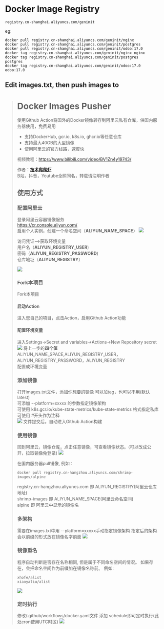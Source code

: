 # Docker Image Registry
`registry.cn-shanghai.aliyuncs.com/geninit`

eg:
```
docker pull registry.cn-shanghai.aliyuncs.com/geninit/nginx
docker pull registry.cn-shanghai.aliyuncs.com/geninit/postgres
docker pull registry.cn-shanghai.aliyuncs.com/geninit/odoo:17.0
docker tag registry.cn-shanghai.aliyuncs.com/geninit/nginx nginx
docker tag registry.cn-shanghai.aliyuncs.com/geninit/postgres  postgres
docker tag registry.cn-shanghai.aliyuncs.com/geninit/odoo:17.0 odoo:17.0
```


## Edit images.txt, then push images to 
># Docker Images Pusher
>
>使用Github Action将国外的Docker镜像转存到阿里云私有仓库，供国内服务器使用，免费易用<br>
>- 支持DockerHub, gcr.io, k8s.io, ghcr.io等任意仓库<br>
>- 支持最大40GB的大型镜像<br>
>- 使用阿里云的官方线路，速度快<br>
>
>视频教程：https://www.bilibili.com/video/BV1Zn4y19743/
>
>作者：**[技术爬爬虾](https://github.com/tech-shrimp/me)**<br>
>B站，抖音，Youtube全网同名，转载请注明作者<br>
>
>## 使用方式
>
>
>### 配置阿里云
>登录阿里云容器镜像服务<br>
>https://cr.console.aliyun.com/<br>
>启用个人实例，创建一个命名空间（**ALIYUN_NAME_SPACE**）
>![](/doc/命名空间.png)
>
>访问凭证–>获取环境变量<br>
>用户名（**ALIYUN_REGISTRY_USER**)<br>
>密码（**ALIYUN_REGISTRY_PASSWORD**)<br>
>仓库地址（**ALIYUN_REGISTRY**）<br>
>
>![](/doc/用户名密码.png)
>
>
>### Fork本项目
>Fork本项目<br>
>#### 启动Action
>进入您自己的项目，点击Action，启用Github Action功能<br>
>#### 配置环境变量
>进入Settings->Secret and variables->Actions->New Repository secret
>![](doc/配置环境变量.png)
>将上一步的**四个值**<br>
>ALIYUN_NAME_SPACE,ALIYUN_REGISTRY_USER，ALIYUN_REGISTRY_PASSWORD，ALIYUN_REGISTRY<br>
>配置成环境变量
>
>### 添加镜像
>打开images.txt文件，添加你想要的镜像 
>可以加tag，也可以不用(默认latest)<br>
>可添加 --platform=xxxxx 的参数指定镜像架构<br>
>可使用 k8s.gcr.io/kube-state-metrics/kube-state-metrics 格式指定私库<br>
>可使用 #开头作为注释<br>
>![](doc/images.png)
>文件提交后，自动进入Github Action构建
>
>### 使用镜像
>回到阿里云，镜像仓库，点击任意镜像，可查看镜像状态。(可以改成公开，拉取镜像免登录)
>![](doc/开始使用.png)
>
>在国内服务器pull镜像, 例如：<br>
>```
>docker pull registry.cn-hangzhou.aliyuncs.com/shrimp-images/alpine
>```
>registry.cn-hangzhou.aliyuncs.com 即 ALIYUN_REGISTRY(阿里云仓库地址)<br>
>shrimp-images 即 ALIYUN_NAME_SPACE(阿里云命名空间)<br>
>alpine 即 阿里云中显示的镜像名<br>
>
>### 多架构
>需要在images.txt中用 --platform=xxxxx手动指定镜像架构
>指定后的架构会以前缀的形式放在镜像名字前面
>![](doc/多架构.png)
>
>### 镜像重名
>程序自动判断是否存在名称相同, 但是属于不同命名空间的情况。
>如果存在，会把命名空间作为前缀加在镜像名称前。
>例如:
>```
>xhofe/alist
>xiaoyaliu/alist
>```
>![](doc/镜像重名.png)
>
>### 定时执行
>修改/.github/workflows/docker.yaml文件
>添加 schedule即可定时执行(此处cron使用UTC时区)
>![](doc/定时执行.png)
>
